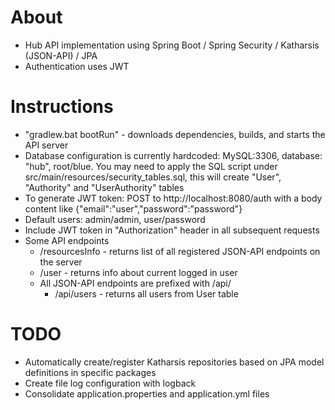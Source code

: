 # About
* Hub API implementation using Spring Boot / Spring Security / Katharsis (JSON-API) / JPA
* Authentication uses JWT

# Instructions
* "gradlew.bat bootRun" - downloads dependencies, builds, and starts the API server
* Database configuration is currently hardcoded: MySQL:3306, database: "hub", root/blue.  You may need to apply the
SQL script under src/main/resources/security_tables.sql, this will create "User", "Authority" and "UserAuthority" tables
* To generate JWT token: POST to http://localhost:8080/auth with a body content like {"email":"user","password":"password"}
* Default users: admin/admin, user/password
* Include JWT token in "Authorization" header in all subsequent requests
* Some API endpoints
    * /resourcesInfo - returns list of all registered JSON-API endpoints on the server
    * /user - returns info about current logged in user
    * All JSON-API endpoints are prefixed with /api/
        * /api/users - returns all users from User table



# TODO
* Automatically create/register Katharsis repositories based on JPA model definitions in specific packages
* Create file log configuration with logback
* Consolidate application.properties and application.yml files